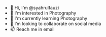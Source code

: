 - 👋 Hi, I'm @syahrulfauzi
- 👀 I'm interested in Photography
- 🌱 I'm currently learning Photography
- 💞️ I’m looking to collaborate on social media
- 📫 Reach me in email

<!---
syahrulfauzi/syahrulfauzi is a ✨ special ✨ repository because its `README.md` (this file) appears on your GitHub profile.
You can click the Preview link to take a look at your changes.
--->
